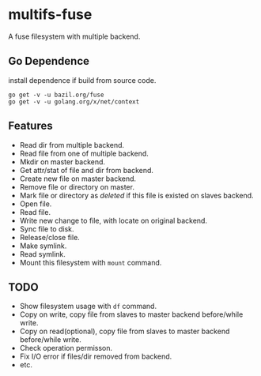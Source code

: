 # multifs-fuse
A fuse filesystem with multiple backend.

## Go Dependence
install dependence if build from source code.
```
go get -v -u bazil.org/fuse
go get -v -u golang.org/x/net/context
```

## Features

- Read dir from multiple backend.
- Read file from one of multiple backend.
- Mkdir on master backend.
- Get attr/stat of file and dir from backend.
- Create new file on master backend.
- Remove file or directory on master.
- Mark file or directory as *deleted* if this file is existed on slaves backend.
- Open file.
- Read file.
- Write new change to file, with locate on original backend.
- Sync file to disk.
- Release/close file.
- Make symlink.
- Read symlink.
- Mount this filesystem with `mount` command.

## TODO

- Show filesystem usage with `df` command.
- Copy on write, copy file from slaves to master backend before/while write.
- Copy on read(optional), copy file from slaves to master backend before/while write.
- Check operation permisson.
- Fix I/O error if files/dir removed from backend.
- etc.
